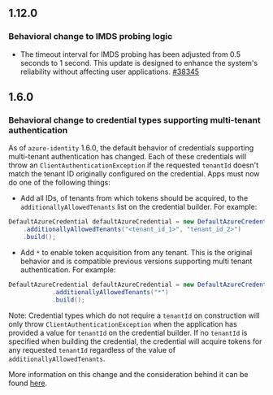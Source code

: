 ## 1.12.0

### Behavioral change to IMDS probing logic 
- The timeout interval for IMDS probing has been adjusted from 0.5 seconds to 1 second. This update is designed to enhance the system's reliability without affecting user applications. [#38345](https://github.com/Azure/azure-sdk-for-java/issues/38345)


## 1.6.0

### Behavioral change to credential types supporting multi-tenant authentication

As of `azure-identity` 1.6.0, the default behavior of credentials supporting multi-tenant authentication has changed. Each of these credentials will throw an `ClientAuthenticationException` if the requested `tenantId` doesn't match the tenant ID originally configured on the credential. Apps must now do one of the following things:

- Add all IDs, of tenants from which tokens should be acquired, to the `additionallyAllowedTenants` list on the credential builder. For example:

```java
DefaultAzureCredential defaultAzureCredential = new DefaultAzureCredentialBuilder()
    .additionallyAllowedTenants("<tenant_id_1>", "tenant_id_2>")
    .build();
```

- Add `*` to enable token acquisition from any tenant. This is the original behavior and is compatible previous versions supporting multi tenant authentication. For example:

```java
DefaultAzureCredential defaultAzureCredential = new DefaultAzureCredentialBuilder()
            .additionallyAllowedTenants("*")
            .build();
```

Note: Credential types which do not require a `tenantId` on construction will only throw `ClientAuthenticationException` when the application has provided a value for `tenantId` on the credential builder. If no `tenantId` is specified when building the credential, the credential will acquire tokens for any requested `tenantId` regardless of the value of `additionallyAllowedTenants`.

More information on this change and the consideration behind it can be found [here](https://aka.ms/azsdk/blog/multi-tenant-guidance).

